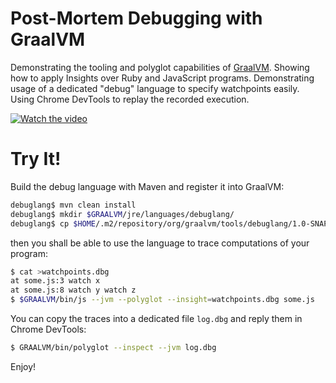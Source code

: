 # Post-Mortem Debugging with GraalVM

Demonstrating the tooling and polyglot capabilities of [GraalVM](http://graalvm.org).
Showing how to apply Insights over Ruby and JavaScript programs. 
Demonstrating usage of a dedicated "debug" language to specify
watchpoints easily. Using Chrome DevTools to replay the recorded execution.

[![Watch the video](https://img.youtube.com/vi/SGgDJkcEuaY/hqdefault.jpg)](https://www.youtube.com/watch?v=SGgDJkcEuaY)

# Try It!

Build the debug language with Maven and register it into GraalVM:

```bash
debuglang$ mvn clean install
debuglang$ mkdir $GRAALVM/jre/languages/debuglang/
debuglang$ cp $HOME/.m2/repository/org/graalvm/tools/debuglang/1.0-SNAPSHOT/debuglang-1.0-SNAPSHOT.jar $GRAALVM/jre/languages/debuglang/
```

then you shall be able to use the language to trace computations of your program:

```bash
$ cat >watchpoints.dbg
at some.js:3 watch x
at some.js:8 watch y watch z
$ $GRAALVM/bin/js --jvm --polyglot --insight=watchpoints.dbg some.js
```

You can copy the traces into a dedicated file `log.dbg` and reply them in Chrome DevTools:

```bash
$ GRAALVM/bin/polyglot --inspect --jvm log.dbg
```

Enjoy!
